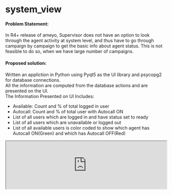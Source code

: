 # system_view

<h4>Problem Statement:</h4>
<p>
In R4+ release of ameyo, Supervisor does not have an option to look through the agent activity at system level, and thus have to go through campaign by campaign to get the basic info about agent status. This is not feasible to do so, when we have large number of campaigns.
</p>
<h4>Proposed solution:</h4> 
<p>
Written an appliction in Python using Pyqt5 as the UI library and psycopg2 for database connections.<br>
All the information are computed from the database actions and are presented on the UI.<br>
The Information Presented on UI Includes:
</p> 
<ul>
  <li>Available: Count and % of total logged in user</li>
  <li>Autocall: Count and % of total user with Autocall ON</li>
  <li>List of all users which are logged in and have status set to ready</li>
  <li>List of all users which are unavailable or logged out</li>
  <li>List of all available users is color coded to show which agent has Autocall ON(Green) and which has Autocall OFF(Red)</li>
 </ul>
<iframe style="width:100%;height:auto;display:block;margin-left:auto;margin-right:auto;" src="https://www.youtube.com/embed/FPY1_pfbBiI">
</iframe>

